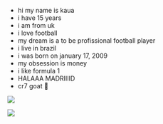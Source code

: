 - hi my name is kaua
- i have 15 years 
- i am from uk 
- i love football
- my dream is a to be profissional football player
- i live in brazil
- i was born on january 17, 2009
- my obsession is money
- i like formula 1
- HALAAA MADRIIIID
- cr7 goat 🐐


![](https://media1.tenor.com/m/rGdDYVjul0gAAAAC/cristiano-ronaldo-counting.gif)







![](https://media1.tenor.com/m/4Luyfj3XLzUAAAAd/cristiano-ronaldo-cool.gif)
